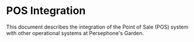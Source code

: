 # POS Integration

This document describes the integration of the Point of Sale (POS) system with other operational systems at Persephone's Garden.
